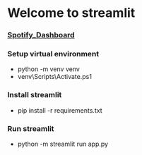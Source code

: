 # Welcome to streamlit

### [Spotify_Dashboard](http://spotifydashboard.streamlit.app)

### Setup virtual environment

- python -m venv venv
- venv\Scripts\Activate.ps1

### Install streamlit

- pip install -r requirements.txt

### Run streamlit

- python -m streamlit run app.py
